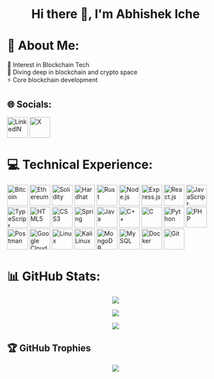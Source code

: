<h1 align="center">Hi there 👋, I'm Abhishek Iche</p>
  
# 💫 About Me:
🔭 Interest in Blockchain Tech<br>
🤝 Diving deep in blockchain and crypto space<br>
⚡ Core blockchain development<br>

## 🌐 Socials:
<a href="https://linkedin.com/in/abhishek-iche"><img height="48" alt="LinkedIN" src="https://github.com/user-attachments/assets/34f3d7a9-72c3-4c52-aef9-105144a31b60"></a>
<a href="https://x.com/AbhishekIche"><img height="48" alt="X" src="https://github.com/user-attachments/assets/bf301bdc-605b-44e4-997c-3ab80f4f61c3"></a>

# 💻 Technical Experience:
<a href="https://bitcoin.org/" target="_blank" rel="noreferrer"><img height="48" alt="Bitcoin" src="https://github.com/user-attachments/assets/dd027a9c-c1fd-4481-8106-c7a8a701e210"></a>
<a href="https://ethereum.org/" target="_blank" rel="noreferrer"><img height="48" alt="Ethereum" src="https://github.com/user-attachments/assets/75dc32fe-0d74-4036-b24c-5bb639d7e107"></a>
<a href="https://soliditylang.org/" target="_blank" rel="noreferrer"><img height="48" alt="Solidity" src="https://github.com/user-attachments/assets/ea7e1154-6a68-4fc1-a2d0-1a549dda9877"></a>
<a href="https://hardhat.org/" target="_blank" rel="noreferrer"><img height="48" alt="Hardhat" src="https://github.com/user-attachments/assets/6cb7858b-512a-41ba-82cc-ff60a35c317f"></a>
<a href="https://www.rust-lang.org/" target="_blank" rel="noreferrer"><img height="48" alt="Rust" src="https://github.com/user-attachments/assets/222d5170-ead9-451f-8d22-b875a60e2e24"></a>
<a href="https://nodejs.org/" target="_blank" rel="noreferrer"><img height="48" alt="Node.js" src="https://github.com/user-attachments/assets/dd957f05-6187-4795-9d68-c181b69bbbe1"></a>
<a href="https://expressjs.com/" target="_blank" rel="noreferrer"><img height="48" alt="Express.js" src="https://github.com/user-attachments/assets/03e95380-ef3c-4832-b445-06788c1de93b"></a>
<a href="https://react.dev/" target="_blank" rel="noreferrer"><img height="48" alt="React.js" src="https://github.com/user-attachments/assets/4cbedce8-f206-489e-9cdd-56c3ab0e30f9"></a>
<a href="https://developer.mozilla.org/en-US/docs/Web/JavaScript" target="_blank" rel="noreferrer"><img height="48" alt="JavaScript" src="https://github.com/user-attachments/assets/142674c6-81b1-43ef-a5f0-9600aa88b0e9"></a>
<a href="https://www.typescriptlang.org/" target="_blank" rel="noreferrer"><img height="48" alt="TypeScript" src="https://github.com/user-attachments/assets/9ba15c7e-9ff8-46a2-8634-f3b35dd6a0b7"></a>
<a href="https://developer.mozilla.org/en-US/docs/Glossary/HTML5" target="_blank" rel="noreferrer"><img height="48" alt="HTML5" src="https://github.com/user-attachments/assets/4497b39f-6c8b-4082-844b-94b853a9b21e"></a>
<a href="https://developer.mozilla.org/en-US/docs/Web/CSS" target="_blank" rel="noreferrer"><img height="48" alt="CSS3" src="https://github.com/user-attachments/assets/de0a5d91-1e84-4c2c-9e68-61197ec31d12"></a>
<a href="https://spring.io/" target="_blank" rel="noreferrer"><img height="48" alt="Spring" src="https://github.com/user-attachments/assets/26feab53-8063-4f16-b33a-a2f9765b99e6"></a>
<a href="https://www.java.com/" target="_blank" rel="noreferrer"><img height="48" alt="Java" src="https://github.com/user-attachments/assets/671ac480-3079-458d-9cd2-96f7f663cafe"></a>
<a href="https://isocpp.org/" target="_blank" rel="noreferrer"><img height="48" alt="C++" src="https://github.com/user-attachments/assets/454103ce-59cc-4dca-a093-26956f39a52d"></a>
<a href="https://en.wikipedia.org/wiki/C_(programming_language)" target="_blank" rel="noreferrer"><img height="48" alt="C" src="https://github.com/user-attachments/assets/f4d0b63e-995a-4432-8c07-05df843c96aa"></a>
<a href="https://www.python.org/" target="_blank" rel="noreferrer"><img height="48" alt="Python" src="https://github.com/user-attachments/assets/a3a41dd1-b781-47ed-9185-27824d851124"></a>
<a href="https://www.php.net/" target="_blank" rel="noreferrer"><img height="48" alt="PHP" src="https://github.com/user-attachments/assets/57faea94-40a5-4e4c-ba4b-39a59e1e7f24"></a>
<a href="https://www.postman.com/" target="_blank" rel="noreferrer"><img height="48" alt="Postman" src="https://github.com/user-attachments/assets/9c037b23-a988-4428-b942-1b47d1489fee"></a>
<a href="https://cloud.google.com/" target="_blank" rel="noreferrer"><img height="48" alt="Google Cloud" src="https://github.com/user-attachments/assets/c5637ddc-109a-48ae-8271-4b169cfc626e"></a>
<a href="https://www.linux.org/" target="_blank" rel="noreferrer"><img height="48" alt="Linux" src="https://github.com/user-attachments/assets/a82c8670-4538-49a1-a16d-09651cc0b5b1"></a>
<a href="https://www.kali.org/" target="_blank" rel="noreferrer"><img height="48" alt="KaliLinux" src="https://github.com/user-attachments/assets/b0be4efc-f34b-44d3-b3ee-dc0842f1d475"></a>
<a href="https://www.mongodb.com/" target="_blank" rel="noreferrer"><img height="48" alt="MongoDB" src="https://github.com/user-attachments/assets/a11db92f-8e50-4e4e-8e2f-5f7aed0320fb"></a>
<a href="https://www.mysql.com/" target="_blank" rel="noreferrer"><img height="48" alt="MySQL" src="https://github.com/user-attachments/assets/9d522806-d951-4b2e-8d8d-0fa780d205a8"></a>
<a href="https://www.docker.com/" target="_blank" rel="noreferrer"><img height="48" alt="Docker" src="https://github.com/user-attachments/assets/cf4fd0d9-606d-4295-9e4a-5374b4f59330"></a>
<a href="https://git-scm.com/" target="_blank" rel="noreferrer"><img height="48" alt="Git" src="https://github.com/user-attachments/assets/e8330498-cb1b-4503-9664-4be1f6864e96"></a>

# 📊 GitHub Stats:
<p align="center"><img src="https://github-readme-stats.vercel.app/api/top-langs/?username=YUVRAJ005&theme=dark&hide_border=true&include_all_commits=true&count_private=false&layout=compact"/></p>
<p align="center"><img src="https://github-readme-stats.vercel.app/api?username=YUVRAJ005&theme=dark&hide_border=true&include_all_commits=true&count_private=false"/></p>
<p align="center"><img src="https://github-readme-streak-stats.herokuapp.com/?user=YUVRAJ005&theme=dark&hide_border=true"/></p>

## 🏆 GitHub Trophies
<p align="center"><img src="https://github-profile-trophy.vercel.app/?username=YUVRAJ005&theme=nord&no-frame=false&no-bg=true&margin-w=4"/></p>
